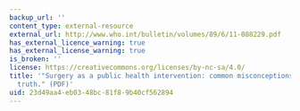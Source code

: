 ```yaml
---
backup_url: ''
content_type: external-resource
external_url: http://www.who.int/bulletin/volumes/89/6/11-088229.pdf
has_external_licence_warning: true
has_external_license_warning: true
is_broken: ''
license: https://creativecommons.org/licenses/by-nc-sa/4.0/
title: '"Surgery as a public health intervention: common misconceptions versus the
  truth." (PDF)'
uid: 23d49aa4-eb03-48bc-81f8-9b40cf562894
---
```

